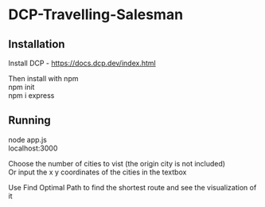 # DCP-Travelling-Salesman

## Installation
Install DCP - https://docs.dcp.dev/index.html

Then install with npm  
npm init  
npm i express  

## Running
node app.js  
localhost:3000  


Choose the number of cities to vist (the origin city is not included)  
Or input the x y coordinates of the cities in the textbox  

Use Find Optimal Path to find the shortest route and see the visualization of it
